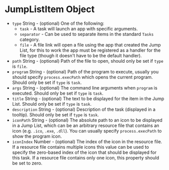 # JumpListItem Object

* `type` String - (optional) One of the following:
  * `task` - A task will launch an app with specific arguments.
  * `separator` - Can be used to separate items in the standard `Tasks`
    category.
  * `file` - A file link will open a file using the app that created the
    Jump List, for this to work the app must be registered as a handler for
    the file type (though it doesn't have to be the default handler).
* `path` String - (optional) Path of the file to open, should only be set if `type` is
  `file`.
* `program` String - (optional) Path of the program to execute, usually you should
  specify `process.execPath` which opens the current program. Should only be
  set if `type` is `task`.
* `args` String - (optional) The command line arguments when `program` is executed. Should
  only be set if `type` is `task`.
* `title` String - (optional) The text to be displayed for the item in the Jump List.
  Should only be set if `type` is `task`.
* `description` String - (optional) Description of the task (displayed in a tooltip).
  Should only be set if `type` is `task`.
* `iconPath` String - (optional) The absolute path to an icon to be displayed in a
  Jump List, which can be an arbitrary resource file that contains an icon
  (e.g. `.ico`, `.exe`, `.dll`). You can usually specify `process.execPath` to
  show the program icon.
* `iconIndex` Number - (optional) The index of the icon in the resource file. If a
  resource file contains multiple icons this value can be used to specify the
  zero-based index of the icon that should be displayed for this task. If a
  resource file contains only one icon, this property should be set to zero.

